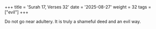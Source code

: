 +++
title = 'Surah 17, Verses 32'
date = '2025-08-27'
weight = 32
tags = ["evil"]
+++

Do not go near adultery. It is truly a shameful deed and an evil way.